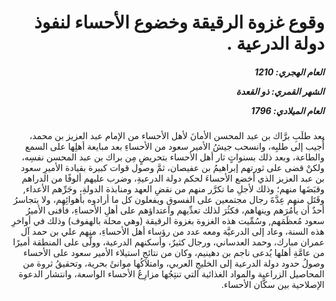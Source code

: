 <h1 dir="rtl">وقوع غزوة الرقيقة وخضوع الأحساء لنفوذ دولة الدرعية .</h1>

<h5 dir="rtl">العام الهجري:  1210

الشهر القمري: ذو القعدة

العام الميلادي: 1796</h5>

<p dir="rtl">بعد طلَبِ برَّاك بن عبد المحسن الأمانَ لأهل الأحساء من الإمام عبد العزيز بن محمد، أُجيب إلى طلبِه، وانسحب جيشُ الأمير سعود من الأحساءِ بعد مبايعة أهلِها على السمع والطاعة، وبعد ذلك بسنواتٍ ثار أهل الأحساء بتحريضٍ مِن براك بن عبد المحسن نفسِه، ولكنْ قضى على ثورتهم إبراهيمُ بن عفيصان، ثمَّ وصول قوات كبيرة بقيادة الأميرِ سعود بن عبد العزيز الذي أخضع الأحساءَ لحكم دولة الدرعيةِ، وضرب عليهم ألوفًا من الدراهم وقبَضَها منهم؛ وذلك لأجلِ ما تكرَّر منهم من نقضِ العهد ومنابذة الدولةِ، وجَرِّهم الأعداء, وقَتَل منهم عِدَّةَ رجال مجتمعين على الفسوقِ ويفعلون كل ما أرادوه بأهوائِهم، ولا يتجاسرُ أحدٌ أن يأمُرَهم وينهاهم، فكثُرَ لذلك تعدِّيهم واعتداؤهم على أهلِ الأحساءِ، فأفنى الأميرُ سعود مُعظَمَهم, وسُمِّيت هذه الغزوة بغزوة الرقيقة (وهي محلة بالهفوف) وذلك في أواخرِ هذه السنة، وعاد إلى الدرعيَّة ومعه عدد من رؤساء أهل الأحساءِ، منهم علي بن حمد آل عمران مبارك، وحمد العدساني، ورجال كثيرٌ، وأسكنهم الدرعية، وولَّى على المنطقة أميرًا من عامَّةِ أهلها يُدعى ناجم بن دهينيم، وكان من نتائجِ استيلاء الأمير سعود على الأحساء وصولُ حدود دولة الدرعية إلى الخليجِ العربي، وامتلاكُها موانئَ بحرية، وتحقيقُ ثروة من المحاصيل الزراعية والمواد الغذائية التي تنتِجُها مزارِعُ الأحساء الواسعة، وانتشار الدعوة الإصلاحية بين سكَّان الأحساء.</p></br>
